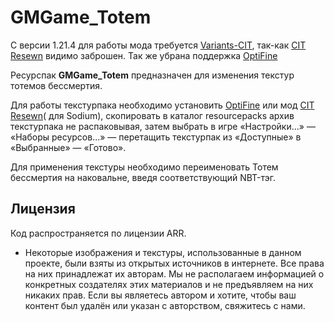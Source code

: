 # GMGame_Totem

С версии 1.21.4 для работы мода требуется [Variants-CIT](https://modrinth.com/mod/variants-cit), так-как [CIT Resewn](https://modrinth.com/mod/cit-resewn) видимо заброшен. Так же убрана поддержка [OptiFine](https://www.optifine.net/home)

Ресурспак **GMGame_Totem** предназначен для изменения текстур тотемов бессмертия.

Для работы текстурпака необходимо установить [OptiFine](https://www.optifine.net/home) или мод [CIT Resewn](https://modrinth.com/mod/cit-resewn)( для Sodium), скопировать в каталог resourcepacks архив текстурпака не распаковывая, затем выбрать в игре «Настройки...» — «Наборы ресурсов...» — перетащить текстурпак из «Доступные» в «Выбранные» — «Готово».

Для применения текстуры необходимо переименовать Тотем бессмертия на наковальне, введя соответствующий NBT-тэг.

## Лицензия

Код распространяется по лицензии ARR.

- Некоторые изображения и текстуры, использованные в данном проекте, были взяты из открытых источников в интернете. Все права на них принадлежат их авторам. Мы не располагаем информацией о конкретных создателях этих материалов и не предъявляем на них никаких прав. Если вы являетесь автором и хотите, чтобы ваш контент был удалён или указан с авторством, свяжитесь с нами.